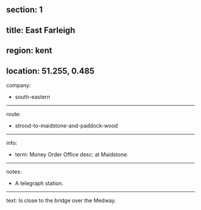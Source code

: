 section: 1
----
title: East Farleigh
----
region: kent
----
location: 51.255, 0.485
----
company:
- south-eastern
----
route:
- strood-to-maidstone-and-paddock-wood
----
info:
- term: Money Order Office
  desc: at Maidstone.
----
notes:
- A telegraph station.
----
text: Is close to the bridge over the Medway.

